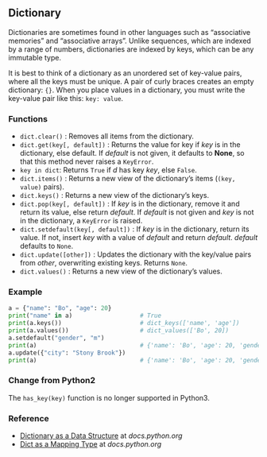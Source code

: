 ## Dictionary

Dictionaries are sometimes found in other languages such as “associative memories” and “associative arrays”. Unlike sequences, which are indexed by a range of numbers, dictionaries are indexed by keys, which can be any immutable type.

 It is best to think of a dictionary as an unordered set of key-value pairs, where all the keys must be unique. A pair of curly braces creates an empty dictionary: `{}`. When you place values in a dictionary, you must write the key-value pair like this: `key: value`. 

### Functions

* `dict.clear()` : Removes all items from the dictionary.
* `dict.get(key[, default])` : Returns the value for key if *key* is in the dictionary, else default. If *default* is not given, it defaults to **None**, so that this method never raises a `KeyError`.
* `key in dict`: Returns `True` if *d* has key *key*, else `False`.
* `dict.items()` : Returns a new view of the dictionary’s items (`(key, value)` pairs). 
* `dict.keys()` : Returns a new view of the dictionary’s keys.
* `dict.pop(key[, default])` : If *key* is in the dictionary, remove it and return its value, else return *default*. If *default* is not given and *key* is not in the dictionary, a `KeyError` is raised.
* `dict.setdefault(key[, default])` : If *key* is in the dictionary, return its value. If not, insert *key* with a value of *default* and return *default*. *default* defaults to `None`.
* `dict.update([other])` : Updates the dictionary with the key/value pairs from *other*, overwriting existing keys. Returns `None`.
* `dict.values()` : Returns a new view of the dictionary’s values.

### Example

```python
a = {"name": "Bo", "age": 20}
print("name" in a)                   # True
print(a.keys())                      # dict_keys(['name', 'age'])
print(a.values())                    # dict_values(['Bo', 20])
a.setdefault("gender", "m")         
print(a)                             # {'name': 'Bo', 'age': 20, 'gender': 'm'}
a.update({"city": "Stony Brook"})   
print(a)                             # {'name': 'Bo', 'age': 20, 'gender': 'm', 'city': 'Stony Brook'}
```

### Change from Python2
The `has_key(key)` function is no longer supported in Python3. 

### Reference

* [Dictionary as a Data Structure](https://docs.python.org/3/tutorial/datastructures.html#dictionaries) at *docs.python.org*
* [Dict as a Mapping Type](https://docs.python.org/3/library/stdtypes.html#mapping-types-dict) at *docs.python.org*


